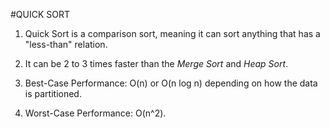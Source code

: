 #QUICK SORT

1. Quick Sort is a comparison sort, meaning it can sort anything that has a "less-than" relation.

2. It can be 2 to 3 times faster than the *Merge Sort* and *Heap Sort*.

3. Best-Case Performance: O(n) or O(n log n) depending on how the data is partitioned.

4. Worst-Case Performance: O(n^2).